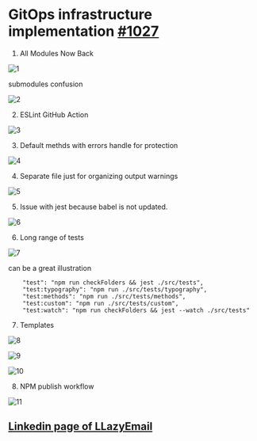 # GitOps infrastructure implementation [#1027](https://github.com/LLazyEmail/markdown-to-email/discussions/1027)

1. All Modules Now Back

![1](https://user-images.githubusercontent.com/1469198/175816083-189ed2cd-9ef0-4d11-8096-ca03b15351df.png "1")

submodules confusion

![2](https://user-images.githubusercontent.com/1469198/175816256-6200c620-ad78-437c-aa80-44a9e7aa5e71.png "2")

2. ESLint GitHub Action

![3](https://user-images.githubusercontent.com/1469198/175816189-8fe46acf-67ff-40ee-825d-9ce5a4957025.png "3")

3. Default methds with errors handle for protection

![4](https://user-images.githubusercontent.com/1469198/175816199-b6e7dc35-82f0-4b8c-b5e7-b8b7bd0b304b.png "4")

4. Separate file just for organizing output warnings

![5](https://user-images.githubusercontent.com/1469198/175816215-42e78e62-25a2-423f-93af-ed63afbfce0d.png "5")

5. Issue with jest because babel is not updated.

![6](https://user-images.githubusercontent.com/1469198/175816233-7d99a2ef-191e-490b-bb3e-3e6f8450f4b1.png "6")

6. Long range of tests

![7](https://user-images.githubusercontent.com/1469198/175816238-061ff0c2-d4e2-4fb6-8263-870b07309d20.png "7")

can be a great illustration

```
    "test": "npm run checkFolders && jest ./src/tests",
    "test:typography": "npm run ./src/tests/typography",
    "test:methods": "npm run ./src/tests/methods",
    "test:custom": "npm run ./src/tests/custom",
    "test:watch": "npm run checkFolders && jest --watch ./src/tests"
```

7. Templates

![8](https://user-images.githubusercontent.com/1469198/175816250-8c47e05a-ebfd-490b-9dec-ff298b1245ce.png "8")

![9](https://user-images.githubusercontent.com/1469198/175816251-9cb9b541-bbbf-4f5a-8906-ae882175d8e0.png "9")

![10](https://user-images.githubusercontent.com/1469198/175816252-07976768-48c1-4037-bb22-453c6c9c3acb.png "10")

8. NPM publish workflow

![11](https://user-images.githubusercontent.com/1469198/175816381-5ad355cb-304d-457c-a0d6-aab53a8af71f.png "11")

## [Linkedin page of LLazyEmail](https://www.linkedin.com/company/llazyemail/)








